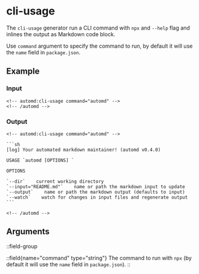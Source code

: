 # cli-usage

The `cli-usage` generator run a CLI command with `npx` and `--help` flag and inlines the output as Markdown code block.

Use `command` argument to specify the command to run, by default it will use the `name` field in `package.json`.

## Example

<!-- automd:example generator=cli-usage command="automd" -->

### Input

    <!-- automd:cli-usage command="automd" -->
    <!-- /automd -->

### Output

    <!-- automd:cli-usage command="automd" -->

    ```sh
    [log] Your automated markdown maintainer! (automd v0.4.0)

    USAGE `automd [OPTIONS] `

    OPTIONS

    `--dir`    current working directory
    `--input="README.md"`    name or path the markdown input to update
    `--output`    name or path the markdown output (defaults to input)
    `--watch`    watch for changes in input files and regenerate output
    ```

    <!-- /automd -->

<!-- /automd -->

## Arguments

::field-group

::field{name="command" type="string"}
The command to run with `npx` (by default it will use the `name` field in `package.json`).
::
